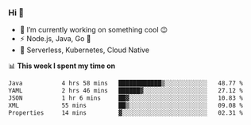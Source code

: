 ### Hi 👋

<!--
**nodejh/nodejh** is a ✨ _special_ ✨ repository because its `README.md` (this file) appears on your GitHub profile.

Here are some ideas to get you started:

- 🔭 I’m currently working on ...
- 🌱 I’m currently learning ...
- 👯 I’m looking to collaborate on ...
- 🤔 I’m looking for help with ...
- 💬 Ask me about ...
- 📫 How to reach me: ...
- 😄 Pronouns: ...
- ⚡ Fun fact: ...
-->

- 🔭 I’m currently working on something cool :wink:
- ⚡ Node.js, Java, Go :thought_balloon:
- 🤖 Serverless, Kubernetes, Cloud Native

📊 **This week I spent my time on**

<!--START_SECTION:waka-->

```txt
Java           4 hrs 58 mins   ████████████▒░░░░░░░░░░░░   48.77 %
YAML           2 hrs 46 mins   ██████▓░░░░░░░░░░░░░░░░░░   27.12 %
JSON           1 hr 6 mins     ██▓░░░░░░░░░░░░░░░░░░░░░░   10.83 %
XML            55 mins         ██▒░░░░░░░░░░░░░░░░░░░░░░   09.08 %
Properties     14 mins         ▓░░░░░░░░░░░░░░░░░░░░░░░░   02.31 %
```

<!--END_SECTION:waka-->


<!--
:traffic_light: **Visitors**

![visitors](https://visitor-badge.glitch.me/badge?page_id=nodejh.nodejh)
-->
